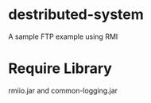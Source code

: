 # destributed-system
A sample FTP example using RMI

# Require Library
rmiio.jar
and common-logging.jar

